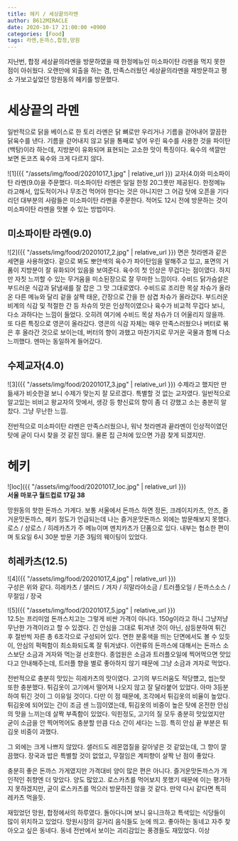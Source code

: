 ```yaml
---
title: 헤키 / 세상끝의라멘
author: B612MIRACLE
date: 2020-10-17 21:00:00 +0900
categories: [Food]
tags: 라멘,돈까스,합정,망원
---
```


지난번, 합정 세상끝의라멘을 방문하였을 때 한정메뉴인 미소파이탄 라멘을 먹지 못한 점이 아쉬웠다. 오랜만에 외출을 하는 겸, 만족스러웠던 세상끝의라멘을 재방문하고 평소 가보고싶었던 망원동의 헤키를 방문했다.




# 세상끝의 라멘
일반적으로 닭을 베이스로 한 토리 라멘은 닭 뼈로만 우리거나 기름을 걷어내어 깔끔한 닭육수를 낸다. 기름을 걷어내지 않고 닭을 통째로 넣어 우린 육수를 사용한 것을 파이탄(백탕)이라 하는데, 지방분이 유화되며 표현되는 고소한 맛이 특징이다. 육수의 색깔만 보면 돈코츠 육수와 크게 다르지 않다.


![1]({{ "/assets/img/food/20201017_1.jpg" | relative_url }})
교자(4.0)와 미소파이탄 라멘(9.0)을 주문했다. 미소파이탄 라멘은 일일 한정 20그릇만 제공된다. 한정메뉴라고해서, 압도적이거나 무조건 먹어야 한다는 것은 아니지만 그 어감 탓에 오픈을 기다리던 대부분의 사람들은 미소파이탄 라멘을 주문한다. 적어도 12시 전에 방문하는 것이 미소파이탄 라멘을 맛볼 수 있는 방법이다.

## 미소파이탄 라멘(9.0)
![2]({{ "/assets/img/food/20201017_2.jpg" | relative_url }})
면은 첫라멘과 같은 세면을 사용하였다. 겉으로 봐도 뽀얀색의 육수가 파이탄임을 말해주고 있고, 표면의 거품이 지방분이 잘 유화되어 있음을 보여준다. 육수의 첫 인상은 무겁다는 점이였다. 하지만 자칫 느끼할 수 있는 무거움을 미소된장으로 잘 무마한 느낌이다. 수비드 닭가슴살은 부드러운 식감과 닭냄새를 잘 잡은 그 맛 그대로였다. 수비드로 조리한 목살 차슈가 올라온 다른 메뉴와 달리 겉을 살짝 태운, 간장으로 간을 한 삼겹 차슈가 올라갔다. 부드러운 비계의 식감 및 적절한 간 등 차슈의 맛은 인상적이였으나 육수가 비교적 무겁다 보니, 다소 과하다는 느낌이 들었다. 오히려 여기에 수비드 목살 차슈가 더 어울리지 않을까.
또 다른 특징으로 영콘이 올라갔다. 영콘의 식감 자체는 매우 만족스러웠으나 버터로 볶은 후 올라간 것으로 보이는데, 버터의 향이 과했고 마찬가지로 무거운 국물과 함께 다소 느끼했다. 멘마는 동일하게 들어갔다.

## 수제교자(4.0)
![3]({{ "/assets/img/food/20201017_3.jpg" | relative_url }})
수제라고 했지만 만듦새가 비슷한걸 보니 수제가 맞는지 잘 모르겠다. 특별할 것 없는 교자였다. 일반적으로 알고있는 비비고 왕교자의 맛에서, 생강 등 향신료의 향이 좀 더 강했고 소는 충분히 알찼다. 그냥 무난한 느낌.

전반적으로 미소파이탄 라멘은 만족스러웠으나, 워낙 첫라멘과 끝라멘이 인상적이였던 탓에 굳이 다시 찾을 것 같진 않다. 물론 집 근처에 있으면 가끔 찾게 되겠지만. 



# 헤키


![loc]({{ "/assets/img/food/20201017_loc.jpg" | relative_url }})\
**서울 마포구 월드컵로 17길 38**

망원동의 핫한 돈까스 가게다. 보통 서울에서 돈까스 하면 정돈, 크레이지카츠, 안즈, 즐거운맛돈까스, 헤키 정도가 언급되는데 나는 즐거운맛돈까스 외에는 밤문해보지 못했다. 로스 / 상로스 / 히레카츠가 주 메뉴이며 멘치카츠가 단품으로 있다. 내부는 협소한 편이며 토요일 6시 30분 방문 기준 3팀의 웨이팅이 있었다. 


## 히레카츠(12.5)
![4]({{ "/assets/img/food/20201017_4.jpg" | relative_url }})\
구성은 위와 같다. 히레카츠 / 샐러드 / 겨자 / 히말라야소금 / 트러플오일 / 돈까스소스 / 무절임 / 장국


![5]({{ "/assets/img/food/20201017_5.jpg" | relative_url }})\
12.5는 프리미엄 돈까스치고는 그렇게 비싼 가격이 아니다. 150g이라고 하니 그냥저냥 무난한 가격이라고 할 수 있겠다. 긴 안심을 그대로 튀겨낸 것이 아닌, 삼등분하여 튀긴 후 절반씩 자른 총 6조각으로 구성되어 있다. 연한 분홍색을 띄는 단면에서도 볼 수 있듯이, 안심의 퍽퍽함이 최소화되도록 잘 튀겨냈다. 이런류의 돈까스에 대해서는 돈까스 소스보단 소금과 겨자와 먹는걸 선호한다. 종업원은 소금과 트러플오일에 찍어먹으면 맛있다고 안내해주는데, 트러플 향을 별로 좋아하지 않기 때문에 그냥 소금과 겨자로 먹었다.

전반적으로 충분히 맛있는 히레카츠의 맛이였다. 고기의 부드러움도 적당헀고, 씹는맛 또한 충분했다. 튀김옷이 고기에서 떨어져 나오지 않고 잘 달라붙어 있었다. 아마 3등분하여 튀긴 것이 그 이유일 것이다. 다만 이 점 때문에, 조각에서 튀김옷의 비율이 높았다. 튀김옷에 되어있는 간이 조금 센 느낌이였는데, 튀김옷의 비중이 높은 탓에 온전한 안심의 맛을 느끼는데 살짝 부족함이 있었다. 익힌정도, 고기의 질 모두 충분히 맛있었지만 굳이 소금을 안 찍어먹어도 충분할 만큼 다소 간이 세다는 느낌. 특히 안심 끝 부분은 튀김옷 비중이 과했다.

그 외에는 크게 나쁘지 않았다. 샐러드도 레몬껍질을 갈아넣은 것 같았는데, 그 향이 깔끔했다. 장국과 밥은 특별할 것이 없었고, 무절임은 계피향이 살짝 난 점이 좋았다. 

충분히 좋은 돈까스 가게였지만 가격대비 양이 많은 편은 아니다. 즐거운맛돈까스가 개인적인 취향엔 더 맞았다. 양도 많았고. 로스카츠를 먹어보지 못했기 때문에 이는 평가하지 못하겠지만, 굳이 로스카츠를 먹으러 방문하진 않을 것 같다. 만약 다시 같다면 특히레카츠 먹을듯.

재밌었던 망원, 합정에서의 하루였다. 돌아다니며 보니 유니크하고 특색있는 식당들이 많이 위치하고 있었다. 망원시장의 길거리 음식들도 눈에 띄고. 좋아하는 동네고 자주 찾아오고 싶은 동네다. 동네 전반에서 보이는 괴리감있는 풍경들도 재밌었다. 이상